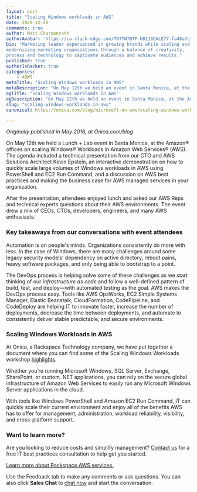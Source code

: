 ```yaml
---
layout: post
title: "Scaling Windows workloads in AWS"
date: 2020-12-28
comments: true
author: Matt Charoenrath
authorAvatar: 'https://ca.slack-edge.com/T07TWTBTP-U0118EALE77-fa48a7c11b02-72'
bio: "Marketing leader experienced in growing brands while scaling and 
modernizing marketing organizations through a balance of creativity, 
process and technology to captivate audiences and achieve results."
published: true
authorIsRacker: true
categories:
    - AQWS
metaTitle: "Scaling Windows workloads in AWS"
metaDescription: "On May 12th we held an event in Santa Monica, at the Amazon offices, on scaling Windows Workloads in AWS. The agenda included a technical presentation from our CTO and AWS Solutions Architect Kevin Epstein, an interactive demonstration on how to quickly scale large volumes of Windows workloads in AWS using PowerShell and EC2 Run Command, and a discussion on AWS best practices and making the business case for AWS managed services in your organization."
ogTitle: "Scaling Windows workloads in AWS"
ogDescription: "On May 12th we held an event in Santa Monica, at the Amazon offices, on scaling Windows Workloads in AWS. The agenda included a technical presentation from our CTO and AWS Solutions Architect Kevin Epstein, an interactive demonstration on how to quickly scale large volumes of Windows workloads in AWS using PowerShell and EC2 Run Command, and a discussion on AWS best practices and making the business case for AWS managed services in your organization."
slug: "scaling-windows-workloads-in-aws"
canonical: https://onica.com/blog/microsoft-on-aws/scaling-windows-workloads-in-aws/

---
```


*Originally published in May 2016, at Onica.com/blog*

On May 12th we held a Lunch + Lab event in Santa Monica, at the Amazon&reg;
offices on scaling Windows&reg; Workloads in Amazon Web Services&reg; (AWS).
The agenda included a technical presentation from our CTO and AWS
Solutions Architect Kevin Epstein, an interactive demonstration on how to
quickly scale large volumes of Windows workloads in AWS using PowerShell
and EC2 Run Command, and a discussion on AWS best practices and making
the business case for AWS managed services in your organization. 

<!--more-->

After the presentation, attendees enjoyed lunch and asked our AWS Reps and
technical experts questions about their AWS environments. The event drew a mix
of CEOs, CTOs, developers, engineers, and many AWS enthusiasts.

### Key takeaways from our conversations with event attendees

Automation is on people's minds. Organizations consistently do more with
less. In the case of Windows, there are many challenges around some legacy
security models’ dependency on active directory, reboot pains, heavy software
packages, and only being able to bootstrap to a point. 

The DevOps process is helping solve some of these challenges as we start
thinking of our *infrastructure as code* and follow a well-defined pattern
of build, test, and deploy&mdash;with automated testing as the goal. AWS makes
the DevOps process easy. Tools like AWS OpsWorks, EC2 Simple Systems
Manager, Elastic Beanstalk, CloudFormation, CodePipeline, and CodeDeploy
are helping IT to innovate faster, increase the number of deployments, decrease
the time between deployments, and automate to consistently deliver stable
predictable, and secure environments.

### Scaling Windows Workloads in AWS

At Onica, a Rackspace Technology company, we have put together a document
where you can find some of the Scaling Windows Workloads workshop
[highlights](https://s3-us-west-1.amazonaws.com/corpinfowebsiteuploads/content/uploads/2016/05/13124342/Automating-Microsoft-Environments-in-AWS.pdf).

Whether you’re running Microsoft Windows, SQL Server, Exchange, SharePoint,
or custom .NET applications, you can rely on the secure global infrastructure
of Amazon Web Services to easily run any Microsoft Windows Server applications
in the cloud. 

With tools like Windows PowerShell and Amazon EC2 Run Command, IT can quickly
scale their current environment and enjoy all of the benefits AWS has to
offer for management, administration, workload reliability, visibility, and
cross-platform support.

### Want to learn more?

Are you looking to reduce costs and simplify management?
[Contact us](https://onica.com/contact/) for a free IT best practices
consultation to help get you started.

<a class="cta blue" id="cta" href="https://www.rackspace.com/cloud/aws">Learn more about Rackspace AWS services.</a>

Use the Feedback tab to make any comments or ask questions. You can also click
**Sales Chat** to [chat now](https://www.rackspace.com/) and start the conversation.
